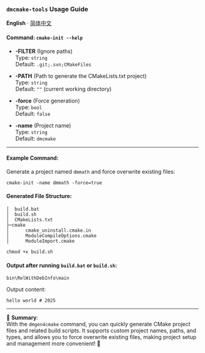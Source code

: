 ### `dmcmake-tools` Usage Guide

**English** · [简体中文](./README.zh-CN.md) 

#### Command: `cmake-init --help`

- **-FILTER** (Ignore paths)  
  Type: `string`  
  Default: `.git;.svn;CMakeFiles`  

- **-PATH** (Path to generate the CMakeLists.txt project)  
  Type: `string`  
  Default: `""` (current working directory)

- **-force** (Force generation)  
  Type: `bool`  
  Default: `false`

- **-name** (Project name)  
  Type: `string`  
  Default: `dmcmake`

---

#### Example Command:  
Generate a project named `dmmath` and force overwrite existing files:

```shell
cmake-init -name dmmath -force=true
```

#### Generated File Structure:

```
│  build.bat
│  build.sh
│  CMakeLists.txt
├─cmake
│      cmake_uninstall.cmake.in
│      ModuleCompileOptions.cmake
│      ModuleImport.cmake
```

```shell
chmod +x build.sh
```

#### Output after running `build.bat` or `build.sh`:

```
bin\RelWithDebInfo\main
```

Output content:

```
hello world # 2025
```

--- 

🎉 **Summary**:  
With the `dmgen4cmake` command, you can quickly generate CMake project files and related build scripts. It supports custom project names, paths, and types, and allows you to force overwrite existing files, making project setup and management more convenient! 🚀